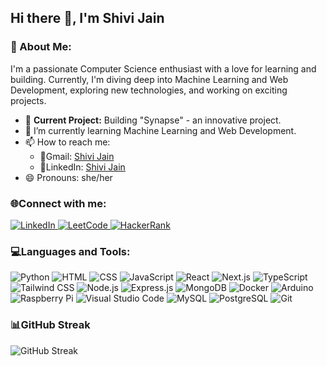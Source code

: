 ## Hi there 👋, I'm Shivi Jain

### 🚀 About Me:
I'm a passionate Computer Science enthusiast with a love for learning and building. Currently, I'm diving deep into Machine Learning and Web Development, exploring new technologies, and working on exciting projects.

- 🔭 **Current Project:** Building "Synapse" - an innovative project.
- 🌱 I’m currently learning Machine Learning and Web Development.
- 📫 How to reach me:
    - 📧Gmail: [Shivi Jain](mailto:mj810991@gmail.com)
    - 🔗LinkedIn: [Shivi Jain](https://www.linkedin.com/in/shivi-jain-7b1907278/)
- 😄 Pronouns: she/her

### 🌐Connect with me:
<p>
    <a href="https://www.linkedin.com/in/shivi-jain-7b1907278/">
        <img src="https://img.shields.io/badge/LinkedIn-0A66C2?style=flat-square&logo=linkedin&logoColor=white" alt="LinkedIn" />
    </a>
    <a href="https://leetcode.com/u/jshivi19/">
        <img src="https://img.shields.io/badge/LeetCode-F9D14D?style=flat-square&logo=leetcode&logoColor=black" alt="LeetCode" />
    </a>
    <a href="https://www.hackerrank.com/profile/SHIVI19">
        <img src="https://img.shields.io/badge/HackerRank-2EC866?style=flat-square&logo=hackerrank&logoColor=white" alt="HackerRank" />
    </a>
</p>

### 💻Languages and Tools:
<p>
    <img src="https://img.shields.io/badge/Python-3776AB?style=flat-square&logo=python&logoColor=white" alt="Python" />
    <img src="https://img.shields.io/badge/HTML-E34F26?style=flat-square&logo=html5&logoColor=white" alt="HTML" />
    <img src="https://img.shields.io/badge/CSS-1572B6?style=flat-square&logo=css3&logoColor=white" alt="CSS" />
    <img src="https://img.shields.io/badge/JavaScript-F7DF1C?style=flat-square&logo=javascript&logoColor=black" alt="JavaScript" />
    <img src="https://img.shields.io/badge/React-61DAFB?style=flat-square&logo=react&logoColor=black" alt="React" />
    <img src="https://img.shields.io/badge/Next.js-000000?style=flat-square&logo=next.js&logoColor=white" alt="Next.js" />
    <img src="https://img.shields.io/badge/TypeScript-007ACC?style=flat-square&logo=typescript&logoColor=white" alt="TypeScript" />
    <img src
="https://img.shields.io/badge/Tailwind CSS-06B6D4?style=flat-square&logo=tailwind-css&logoColor=white" alt="Tailwind CSS" />
    <img src="https://img.shields.io/badge/Node.js-339933?style=flat-square&logo=node.js&logoColor=white" alt="Node.js" />
    <img src="https://img.shields.io/badge/Express.js-000000?style=flat-square&logo=express&logoColor=white" alt="Express.js" />
    <img src="https://img.shields.io/badge/MongoDB-47A248?style=flat-square&logo=mongodb&logoColor=white" alt="MongoDB" />
    <img src="https://img.shields.io/badge/Docker-2496ED?style=flat-square&logo=docker&logoColor=white" alt="Docker" />
    <img src="https://img.shields.io/badge/Arduino-00979D?style=flat-square&logo=arduino&logoColor=white" alt="Arduino" />
    <img src="https://img.shields.io/badge/Raspberry Pi-C51F4B?style=flat-square&logo=raspberry-pi&logoColor=white" alt="Raspberry Pi" />
    <img src="https://img.shields.io/badge/Visual Studio Code-007ACC?style=flat-square&logo=visual-studio-code&logoColor=white" alt="Visual Studio Code" />
    <img src="https://img.shields.io/badge/MySQL-4479A1?style=flat-square&logo=mysql&logoColor=white" alt="MySQL" />
    <img src="https://img.shields.io/badge/PostgreSQL-4169E1?style=flat-square&logo=postgresql&logoColor=white" alt="PostgreSQL" />
    <img src="https://img.shields.io/badge/Git-F05032?style=flat-square&logo=git&logoColor=white" alt="Git" />
</p>


### 📊GitHub Streak
![GitHub Streak](https://github-readme-streak-stats.herokuapp.com/?user=jshivi19&theme=dark)

<!-- ### Most Used Languages
![Top Languages](https://github-readme-stats.vercel.app/api/top-langs/?username=jshivi19&layout=compact&theme=dark) -->
